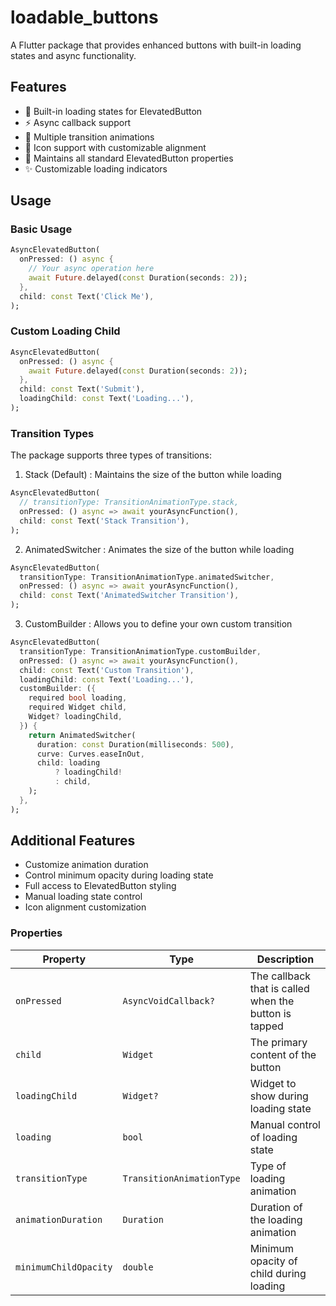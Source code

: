 # loadable_buttons

A Flutter package that provides enhanced buttons with built-in loading states and async functionality.

## Features

- 🔄 Built-in loading states for ElevatedButton
- ⚡ Async callback support
- 🎨 Multiple transition animations
- 🎯 Icon support with customizable alignment
- 📱 Maintains all standard ElevatedButton properties
- ✨ Customizable loading indicators

## Usage

### Basic Usage
```dart
AsyncElevatedButton(
  onPressed: () async {
    // Your async operation here
    await Future.delayed(const Duration(seconds: 2));
  },
  child: const Text('Click Me'),
);
```

### Custom Loading Child
```dart
AsyncElevatedButton(
  onPressed: () async {
    await Future.delayed(const Duration(seconds: 2));
  },
  child: const Text('Submit'),
  loadingChild: const Text('Loading...'),
);
```

### Transition Types

The package supports three types of transitions:

1. Stack (Default) : Maintains the size of the button while loading
```dart
AsyncElevatedButton(
  // transitionType: TransitionAnimationType.stack,
  onPressed: () async => await yourAsyncFunction(),
  child: const Text('Stack Transition'),
);
```

2. AnimatedSwitcher : Animates the size of the button while loading
```dart
AsyncElevatedButton(
  transitionType: TransitionAnimationType.animatedSwitcher,
  onPressed: () async => await yourAsyncFunction(),
  child: const Text('AnimatedSwitcher Transition'),
);
```

3. CustomBuilder : Allows you to define your own custom transition
```dart
AsyncElevatedButton(
  transitionType: TransitionAnimationType.customBuilder,
  onPressed: () async => await yourAsyncFunction(),
  child: const Text('Custom Transition'),
  loadingChild: const Text('Loading...'),
  customBuilder: ({
    required bool loading,
    required Widget child,
    Widget? loadingChild,
  }) {
    return AnimatedSwitcher(
      duration: const Duration(milliseconds: 500),
      curve: Curves.easeInOut,
      child: loading
          ? loadingChild!
          : child,
    );
  },
);
```

## Additional Features
- Customize animation duration
- Control minimum opacity during loading state
- Full access to ElevatedButton styling
- Manual loading state control
- Icon alignment customization

### Properties
| Property | Type | Description |
|----------|------|-------------|
| `onPressed` | `AsyncVoidCallback?` | The callback that is called when the button is tapped |
| `child` | `Widget` | The primary content of the button |
| `loadingChild` | `Widget?` | Widget to show during loading state |
| `loading` | `bool` | Manual control of loading state |
| `transitionType` | `TransitionAnimationType` | Type of loading animation |
| `animationDuration` | `Duration` | Duration of the loading animation |
| `minimumChildOpacity` | `double` | Minimum opacity of child during loading |